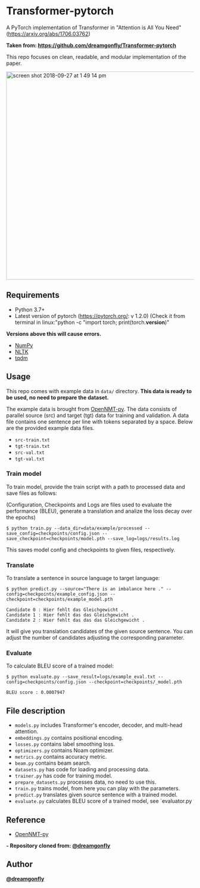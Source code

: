 # Transformer-pytorch
A PyTorch implementation of Transformer in "Attention is All You Need" (https://arxiv.org/abs/1706.03762)

**Taken from: https://github.com/dreamgonfly/Transformer-pytorch**

This repo focuses on clean, readable, and modular implementation of the paper.

<img width="559" alt="screen shot 2018-09-27 at 1 49 14 pm" src="https://user-images.githubusercontent.com/2340721/46123973-44b08900-c25c-11e8-9468-7aef9e4e3f18.png">

## Requirements
- Python 3.7+
- Latest version of pytorch (https://pytorch.org/: v 1.2.0)
(Check it from terminal in linux:"python -c "import torch; print(torch.__version__)"

**Versions above this will cause errors.**

- [NumPy](http://www.numpy.org/)
- [NLTK](https://www.nltk.org/)
- [tqdm](https://github.com/tqdm/tqdm)

## Usage

This repo comes with example data in `data/` directory. **This data is ready to be used, no need to prepare the dataset.**

The example data is brought from [OpenNMT-py](https://github.com/OpenNMT/OpenNMT-py).
The data consists of parallel source (src) and target (tgt) data for training and validation.
A data file contains one sentence per line with tokens separated by a space.
Below are the provided example data files.

- `src-train.txt`
- `tgt-train.txt`
- `src-val.txt`
- `tgt-val.txt`

### Train model
To train model, provide the train script with a path to processed data and save files as follows:

(Configuration, Checkpoints and Logs are files used to evaluate the performance (BLEU), generate a translation and analize the loss decay over the epochs)

```
$ python train.py --data_dir=data/example/processed --save_config=checkpoints/config.json --save_checkpoint=checkpoints/model.pth --save_log=logs/results.log 
```

This saves model config and checkpoints to given files, respectively.

### Translate
To translate a sentence in source language to target language:
```
$ python predict.py --source="There is an imbalance here ." --config=checkpoints/example_config.json --checkpoint=checkpoints/example_model.pth

Candidate 0 : Hier fehlt das Gleichgewicht .
Candidate 1 : Hier fehlt das das Gleichgewicht .
Candidate 2 : Hier fehlt das das das Gleichgewicht .
```

It will give you translation candidates of the given source sentence.
You can adjust the number of candidates adjusting the corresponding parameter. 

### Evaluate
To calculate BLEU score of a trained model:
```
$ python evaluate.py --save_result=logs/example_eval.txt --config=checkpoints/config.json --checkpoint=checkpoints/_model.pth

BLEU score : 0.0007947
```

## File description
- `models.py` includes Transformer's encoder, decoder, and multi-head attention.
- `embeddings.py` contains positional encoding.
- `losses.py` contains label smoothing loss.
- `optimizers.py` contains Noam optimizer.
- `metrics.py` contains accuracy metric.
- `beam.py` contains beam search.
- `datasets.py` has code for loading and processing data. 
- `trainer.py` has code for training model.
- `prepare_datasets.py` processes data, no need to use this.
- `train.py` trains model, from here you can play with the parameters.
- `predict.py` translates given source sentence with a trained model.
- `evaluate.py` calculates BLEU score of a trained model, see `evaluator.py

## Reference
- [OpenNMT-py](https://github.com/OpenNMT/OpenNMT-py)

**- Repository cloned from: [@dreamgonfly](https://github.com/dreamgonfly)**
## Author
**[@dreamgonfly](https://github.com/dreamgonfly)**
